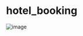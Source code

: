 # hotel_booking

![image](https://github.com/Reema-saleh/hotel_application/assets/84765301/38670370-6e56-4993-b7bb-429c1bd6c515)





 
 
